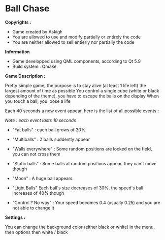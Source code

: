 # Ball Chase

**Copyrights :**

- Game created by Askigh
- You are allowed to use and modify partially or entirely the code
- You are neither allowed to sell entierly nor partially the code

**Information**

- Game developped using QML components, according to Qt 5.9
- Build system : Qmake

**Game Description :**

Pretty simple game, the purpose is to stay alive (at least 1 life left) the largest amount of time as possible
You control a single cube (white or black depending of the theme), you have to escape the balls on the display
When you touch a ball, you loose a life

Each 40 seconds a new event appear, here is the list of all possible events :

*Note : each event lasts 10 seconds*

- "Fat balls" : each ball grows of 20%

- "Multiballs" : 2 balls suddently appear

- "Walls everywhere" : Some random positions are locked on the field, you can not cross them

- "Static balls" : Some balls at random positions appear, they can't move though

- "Moon" : A huge ball appears

- "Light Balls" Each ball's size decreases of 30%, the speed's ball increases of 40% though

- "Control ? No way" : Your speed becomes 0.4 (usually 0.25) and you are not able to change it

**Settings :**

You can change the background color (either black or white) in the menu, then options then white / black




